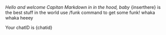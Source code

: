 ﻿*Hello and welcome*
_Capitan Markdown in in the hood, baby_
{inserthere} is the best stuff in the world
use /funk command to get some funk! whaka whaka heeey

Your chatID is {chatid}

